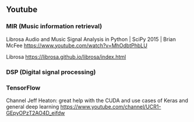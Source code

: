 


## Youtube

### MIR (Music information retrieval)
Librosa Audio and Music Signal Analysis in Python | SciPy 2015 | Brian McFee
https://www.youtube.com/watch?v=MhOdbtPhbLU

Librosa
https://librosa.github.io/librosa/index.html




### DSP (Digital signal processing)

### TensorFlow
Channel Jeff Heaton:
great help with the CUDA and use cases of Keras and general deep learning
https://www.youtube.com/channel/UCR1-GEpyOPzT2AO4D_eifdw


